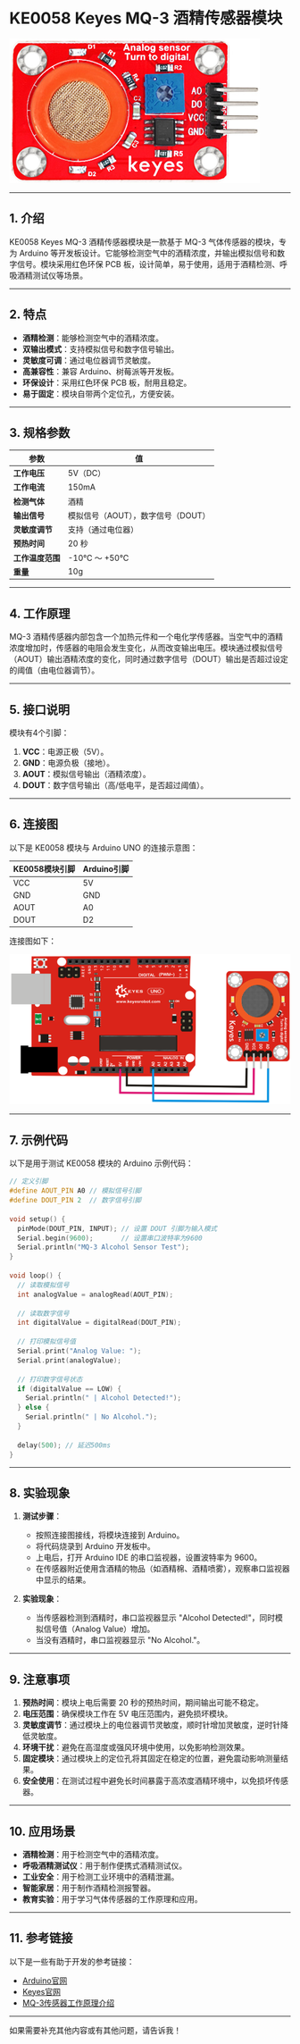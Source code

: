 # KE0058 Keyes MQ-3 酒精传感器模块

![image-20250312163648150](media/image-20250312163648150.png)

---

## **1. 介绍**

KE0058 Keyes MQ-3 酒精传感器模块是一款基于 MQ-3 气体传感器的模块，专为 Arduino 等开发板设计。它能够检测空气中的酒精浓度，并输出模拟信号和数字信号。模块采用红色环保 PCB 板，设计简单，易于使用，适用于酒精检测、呼吸酒精测试仪等场景。

---

## **2. 特点**

- **酒精检测**：能够检测空气中的酒精浓度。
- **双输出模式**：支持模拟信号和数字信号输出。
- **灵敏度可调**：通过电位器调节灵敏度。
- **高兼容性**：兼容 Arduino、树莓派等开发板。
- **环保设计**：采用红色环保 PCB 板，耐用且稳定。
- **易于固定**：模块自带两个定位孔，方便安装。

---

## **3. 规格参数**

| 参数            | 值                     |
|-----------------|------------------------|
| **工作电压**    | 5V（DC）               |
| **工作电流**    | 150mA                  |
| **检测气体**    | 酒精                   |
| **输出信号**    | 模拟信号（AOUT），数字信号（DOUT） |
| **灵敏度调节**  | 支持（通过电位器）     |
| **预热时间**    | 20 秒                  |
| **工作温度范围**| -10℃ ～ +50℃          |
| **重量**        | 10g                    |

---

## **4. 工作原理**

MQ-3 酒精传感器内部包含一个加热元件和一个电化学传感器。当空气中的酒精浓度增加时，传感器的电阻会发生变化，从而改变输出电压。模块通过模拟信号（AOUT）输出酒精浓度的变化，同时通过数字信号（DOUT）输出是否超过设定的阈值（由电位器调节）。

---

## **5. 接口说明**

模块有4个引脚：
1. **VCC**：电源正极（5V）。
2. **GND**：电源负极（接地）。
3. **AOUT**：模拟信号输出（酒精浓度）。
4. **DOUT**：数字信号输出（高/低电平，是否超过阈值）。

---

## **6. 连接图**

以下是 KE0058 模块与 Arduino UNO 的连接示意图：

| KE0058模块引脚 | Arduino引脚 |
|----------------|-------------|
| VCC            | 5V          |
| GND            | GND         |
| AOUT           | A0          |
| DOUT           | D2          |

连接图如下：

![image-20250312163709431](media/image-20250312163709431.png)

---

## **7. 示例代码**

以下是用于测试 KE0058 模块的 Arduino 示例代码：

```cpp
// 定义引脚
#define AOUT_PIN A0 // 模拟信号引脚
#define DOUT_PIN 2  // 数字信号引脚

void setup() {
  pinMode(DOUT_PIN, INPUT); // 设置 DOUT 引脚为输入模式
  Serial.begin(9600);       // 设置串口波特率为9600
  Serial.println("MQ-3 Alcohol Sensor Test");
}

void loop() {
  // 读取模拟信号
  int analogValue = analogRead(AOUT_PIN);

  // 读取数字信号
  int digitalValue = digitalRead(DOUT_PIN);

  // 打印模拟信号值
  Serial.print("Analog Value: ");
  Serial.print(analogValue);

  // 打印数字信号状态
  if (digitalValue == LOW) {
    Serial.println(" | Alcohol Detected!");
  } else {
    Serial.println(" | No Alcohol.");
  }

  delay(500); // 延迟500ms
}
```

---

## **8. 实验现象**

1. **测试步骤**：
   - 按照连接图接线，将模块连接到 Arduino。
   - 将代码烧录到 Arduino 开发板中。
   - 上电后，打开 Arduino IDE 的串口监视器，设置波特率为 9600。
   - 在传感器附近使用含酒精的物品（如酒精棉、酒精喷雾），观察串口监视器中显示的结果。

2. **实验现象**：
   - 当传感器检测到酒精时，串口监视器显示 "Alcohol Detected!"，同时模拟信号值（Analog Value）增加。
   - 当没有酒精时，串口监视器显示 "No Alcohol."。

---

## **9. 注意事项**

1. **预热时间**：模块上电后需要 20 秒的预热时间，期间输出可能不稳定。
2. **电压范围**：确保模块工作在 5V 电压范围内，避免损坏模块。
3. **灵敏度调节**：通过模块上的电位器调节灵敏度，顺时针增加灵敏度，逆时针降低灵敏度。
4. **环境干扰**：避免在高湿度或强风环境中使用，以免影响检测效果。
5. **固定模块**：通过模块上的定位孔将其固定在稳定的位置，避免震动影响测量结果。
6. **安全使用**：在测试过程中避免长时间暴露于高浓度酒精环境中，以免损坏传感器。

---

## **10. 应用场景**

- **酒精检测**：用于检测空气中的酒精浓度。
- **呼吸酒精测试仪**：用于制作便携式酒精测试仪。
- **工业安全**：用于检测工业环境中的酒精泄漏。
- **智能家居**：用于制作酒精检测报警器。
- **教育实验**：用于学习气体传感器的工作原理和应用。

---

## **11. 参考链接**

以下是一些有助于开发的参考链接：
- [Arduino官网](https://www.arduino.cc/)
- [Keyes官网](http://www.keyes-robot.com/)
- [MQ-3传感器工作原理介绍](https://www.pololu.com/file/0J310/MQ3.pdf)

---

如果需要补充其他内容或有其他问题，请告诉我！
